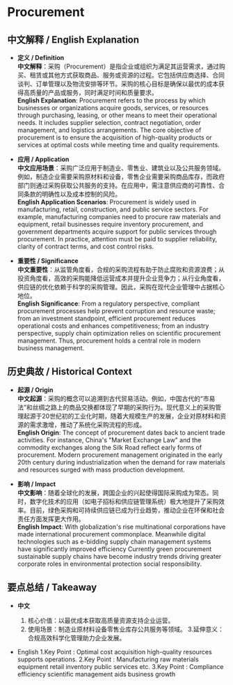 # Procurement

## 中文解释 / English Explanation

* **定义 / Definition**  
  **中文解释**：采购（Procurement）是指企业或组织为满足其运营需求，通过购买、租赁或其他方式获取商品、服务或资源的过程。它包括供应商选择、合同谈判、订单管理以及物流安排等环节。采购的核心目标是确保以最优的成本获得高质量的产品或服务，同时满足时间和质量要求。  
  **English Explanation**: Procurement refers to the process by which businesses or organizations acquire goods, services, or resources through purchasing, leasing, or other means to meet their operational needs. It includes supplier selection, contract negotiation, order management, and logistics arrangements. The core objective of procurement is to ensure the acquisition of high-quality products or services at optimal costs while meeting time and quality requirements.

* **应用 / Application**  
  **中文应用场景**：采购广泛应用于制造业、零售业、建筑业以及公共服务领域。例如，制造企业需要采购原材料和设备，零售企业需要采购商品库存，而政府部门则通过采购获取公共服务的支持。在应用中，需注意供应商的可靠性、合同条款的明确性以及成本控制的风险。  
  **English Application Scenarios**: Procurement is widely used in manufacturing, retail, construction, and public service sectors. For example, manufacturing companies need to procure raw materials and equipment, retail businesses require inventory procurement, and government departments acquire support for public services through procurement. In practice, attention must be paid to supplier reliability, clarity of contract terms, and cost control risks.

* **重要性 / Significance**  
  **中文重要性**：从监管角度看，合规的采购流程有助于防止腐败和资源浪费；从投资角度看，高效的采购能降低运营成本并提升企业竞争力；从行业角度看，供应链的优化依赖于科学的采购管理。因此，采购在现代企业管理中占据核心地位。  
  **English Significance**: From a regulatory perspective, compliant procurement processes help prevent corruption and resource waste; from an investment standpoint, efficient procurement reduces operational costs and enhances competitiveness; from an industry perspective, supply chain optimization relies on scientific procurement management. Thus, procurement holds a central role in modern business management.

## 历史典故 / Historical Context

* **起源 / Origin**  
  **中文起源**：采购的概念可以追溯到古代贸易活动。例如，中国古代的“市易法”和丝绸之路上的商品交换都体现了早期的采购行为。现代意义上的采购管理起源于20世纪初的工业化时期，随着大规模生产的发展，企业对原材料和资源的需求激增，推动了系统化采购流程的形成。  
  **English Origin**: The concept of procurement dates back to ancient trade activities. For instance, China's "Market Exchange Law" and the commodity exchanges along the Silk Road reflect early forms of procurement. Modern procurement management originated in the early 20th century during industrialization when the demand for raw materials and resources surged with mass production development.

* **影响 / Impact**  
  **中文影响**：随着全球化的发展，跨国企业的兴起使得国际采购成为常态。同时，数字化技术的应用（如电子招标和供应链管理系统）极大地提升了采购效率。目前，绿色采购和可持续供应链已成为行业趋势，推动企业在环保和社会责任方面发挥更大作用。  
  **English Impact**: With globalization's rise multinational corporations have made international procurement commonplace. Meanwhile digital technologies such as e-bidding supply chain management systems have significantly improved efficiency Currently green procurement sustainable supply chains have become industry trends driving greater corporate roles in environmental protection social responsibility.

## 要点总结 / Takeaway

* **中文**  
  1. 核心价值：以最优成本获取高质量资源支持企业运营。
  2. 使用场景：制造业原材料设备零售业库存公共服务等领域。
  3.延伸意义：合规高效科学化管理助力企业发展。

 * English 
   1.Key Point : Optimal cost acquisition high-quality resources supports operations.
   2.Key Point : Manufacturing raw materials equipment retail inventory public services etc.
   3.Key Point : Compliance efficiency scientific management aids business growth